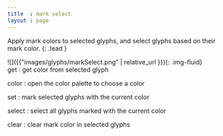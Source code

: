 ```yaml
---
title  : mark select
layout : page
---
```


Apply mark colors to selected glyphs, and select glyphs based on their mark color.
{: .lead }


<div class='row'>

<div class='col-sm-4' markdown='1'>
![]({{"images/glyphs/markSelect.png" | relative_url }}){: .img-fluid}
</div>

<div class='col-sm-8' markdown='1'>
get
: get color from selected glyph

color
: open the color palette to choose a color

set
: mark selected glyphs with the current color

select
: select all glyphs marked with the current color

clear
: clear mark color in selected glyphs
</div>

</div>

